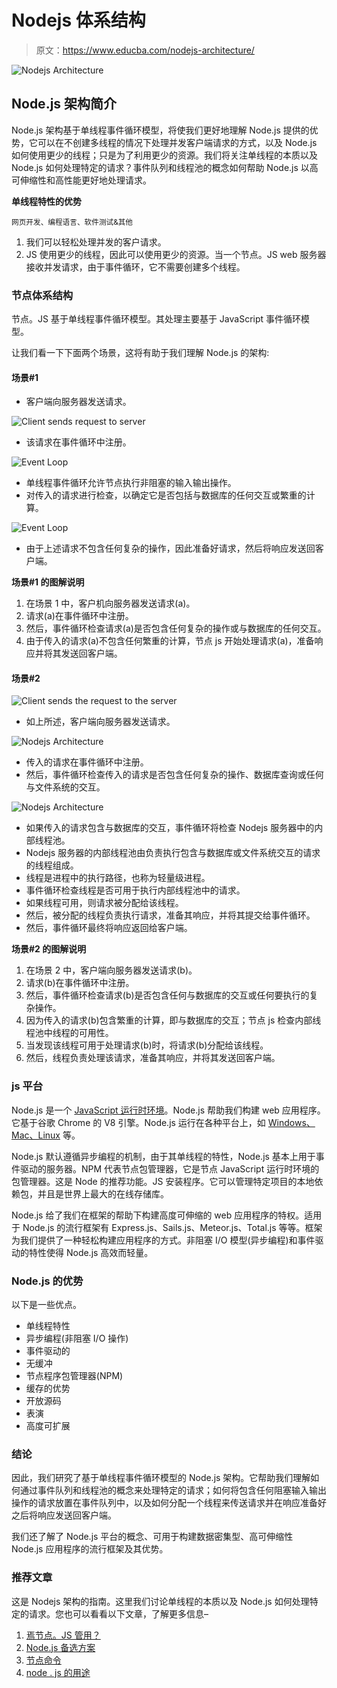 # Nodejs 体系结构

> 原文：<https://www.educba.com/nodejs-architecture/>

![Nodejs Architecture](img/386831b64c99200eb6becb20725afb56.png)



## Node.js 架构简介

Node.js 架构基于单线程事件循环模型，将使我们更好地理解 Node.js 提供的优势，它可以在不创建多线程的情况下处理并发客户端请求的方式，以及 Node.js 如何使用更少的线程；只是为了利用更少的资源。我们将关注单线程的本质以及 Node.js 如何处理特定的请求？事件队列和线程池的概念如何帮助 Node.js 以高可伸缩性和高性能更好地处理请求。

**单线程特性的优势**

<small>网页开发、编程语言、软件测试&其他</small>

1.  我们可以轻松处理并发的客户请求。
2.  JS 使用更少的线程，因此可以使用更少的资源。当一个节点。JS web 服务器接收并发请求，由于事件循环，它不需要创建多个线程。

### 节点体系结构

节点。JS 基于单线程事件循环模型。其处理主要基于 JavaScript 事件循环模型。

让我们看一下下面两个场景，这将有助于我们理解 Node.js 的架构:

#### 场景#1

*   客户端向服务器发送请求。

![Client sends request to server](img/f50331c9d073b9dcd49f9cac9618acf2.png)



*   该请求在事件循环中注册。

![Event Loop](img/a1b74c3f405a4d1c24876441444aaaa8.png)



*   单线程事件循环允许节点执行非阻塞的输入输出操作。
*   对传入的请求进行检查，以确定它是否包括与数据库的任何交互或繁重的计算。

![Event Loop](img/5b198cce3aa6758396da02962468e81c.png)



*   由于上述请求不包含任何复杂的操作，因此准备好请求，然后将响应发送回客户端。

**场景#1 的图解说明**

1.  在场景 1 中，客户机向服务器发送请求(a)。
2.  请求(a)在事件循环中注册。
3.  然后，事件循环检查请求(a)是否包含任何复杂的操作或与数据库的任何交互。
4.  由于传入的请求(a)不包含任何繁重的计算，节点 js 开始处理请求(a)，准备响应并将其发送回客户端。

#### 场景#2

![Client sends the request to the server](img/f753fc02a7277bb3bcf78168a4b241bd.png)



*   如上所述，客户端向服务器发送请求。

![Nodejs Architecture](img/43ee44acfb2124447934a2a4befa8469.png)



*   传入的请求在事件循环中注册。
*   然后，事件循环检查传入的请求是否包含任何复杂的操作、数据库查询或任何与文件系统的交互。

![Nodejs Architecture](img/a941e983a0f23c353f834f70584e4e90.png)



*   如果传入的请求包含与数据库的交互，事件循环将检查 Nodejs 服务器中的内部线程池。
*   Nodejs 服务器的内部线程池由负责执行包含与数据库或文件系统交互的请求的线程组成。
*   线程是进程中的执行路径，也称为轻量级进程。
*   事件循环检查线程是否可用于执行内部线程池中的请求。
*   如果线程可用，则请求被分配给该线程。
*   然后，被分配的线程负责执行请求，准备其响应，并将其提交给事件循环。
*   然后，事件循环最终将响应返回给客户端。

**场景#2 的图解说明**

1.  在场景 2 中，客户端向服务器发送请求(b)。
2.  请求(b)在事件循环中注册。
3.  然后，事件循环检查请求(b)是否包含任何与数据库的交互或任何要执行的复杂操作。
4.  因为传入的请求(b)包含繁重的计算，即与数据库的交互；节点 js 检查内部线程池中线程的可用性。
5.  当发现该线程可用于处理请求(b)时，将请求(b)分配给该线程。
6.  然后，线程负责处理该请求，准备其响应，并将其发送回客户端。

### **js 平台**

Node.js 是一个 [JavaScript 运行时环境](https://www.educba.com/what-is-javascript/)。Node.js 帮助我们构建 web 应用程序。它基于谷歌 Chrome 的 V8 引擎。Node.js 运行在各种平台上，如 [Windows、Mac、Linux](https://www.educba.com/linux-vs-mac-vs-windows/) 等。

Node.js 默认遵循异步编程的机制，由于其单线程的特性，Node.js 基本上用于事件驱动的服务器。NPM 代表节点包管理器，它是节点 JavaScript 运行时环境的包管理器。这是 Node 的推荐功能。JS 安装程序。它可以管理特定项目的本地依赖包，并且是世界上最大的在线存储库。

Node.js 给了我们在框架的帮助下构建高度可伸缩的 web 应用程序的特权。适用于 Node.js 的流行框架有 Express.js、Sails.js、Meteor.js、Total.js 等等。框架为我们提供了一种轻松构建应用程序的方式。非阻塞 I/O 模型(异步编程)和事件驱动的特性使得 Node.js 高效而轻量。

### Node.js 的优势

以下是一些优点。

*   单线程特性
*   异步编程(非阻塞 I/O 操作)
*   事件驱动的
*   无缓冲
*   节点程序包管理器(NPM)
*   缓存的优势
*   开放源码
*   表演
*   高度可扩展

### 结论

因此，我们研究了基于单线程事件循环模型的 Node.js 架构。它帮助我们理解如何通过事件队列和线程池的概念来处理特定的请求；如何将包含任何阻塞输入输出操作的请求放置在事件队列中，以及如何分配一个线程来传送请求并在响应准备好之后将响应发送回客户端。

我们还了解了 Node.js 平台的概念、可用于构建数据密集型、高可伸缩性 Node.js 应用程序的流行框架及其优势。

### 推荐文章

这是 Nodejs 架构的指南。这里我们讨论单线程的本质以及 Node.js 如何处理特定的请求。您也可以看看以下文章，了解更多信息–

1.  [焉节点。JS 管用？](https://www.educba.com/how-node-dot-js-works/)
2.  [Node.js 备选方案](https://www.educba.com/node-dot-js-alternatives/)
3.  [节点命令](https://www.educba.com/node-commands/)
4.  [node . js 的用途](https://www.educba.com/uses-of-node-dot-js/)





